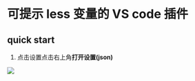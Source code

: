 # 可提示 less 变量的 VS code 插件

## quick start

1. 点击设置点击右上角**打开设置(json)**

![](https://www.github.com/gcdxuzhiwei/less-vars/blob/main/images/setting.png?raw=true)
